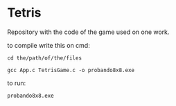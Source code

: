 # Tetris
Repository with the code of the game used on one work.

to compile write this on cmd:

```
cd the/path/of/the/files
```

```
gcc App.c TetrisGame.c -o probando8x8.exe
```

to run:

```
probando8x8.exe
```